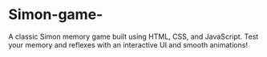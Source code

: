# Simon-game-
A classic Simon memory game built using HTML, CSS, and JavaScript. Test your memory and reflexes with an interactive UI and smooth animations!
